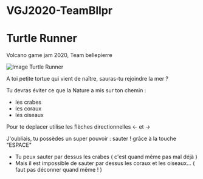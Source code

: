 # VGJ2020-TeamBllpr
# Turtle Runner
Volcano game jam 2020, Team bellepierre 

![Image Turtle Runner](https://github.com/ZeProf2C/VGJ2020-TeamBllpr/raw/main/assets/images/victory.PNG)

A toi petite tortue qui vient de naître, sauras-tu rejoindre la mer ?

Tu devras éviter ce que la Nature a mis sur ton chemin :

   * les crabes
   * les coraux
   * les oiseaux
   
   
Pour te deplacer utilise les flèches directionnelles <- et ->
   
   
J'oubliais, tu possèdes un super pouvoir : sauter ! grâce à la touche "ESPACE"

   * Tu peux sauter par dessus les crabes ( c'est quand même pas mal déjà ) 
   * Mais il est impossible de sauter par dessus les coraux et les oiseaux... ( faut pas déconner quand même ! )
